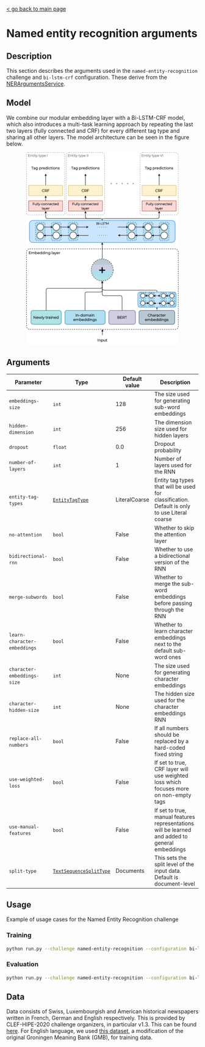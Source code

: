 [< go back to main page](../../README.md)

# Named entity recognition arguments

## Description

This section describes the arguments used in the `named-entity-recognition` challenge and `bi-lstm-crf` configuration. These derive from the [NERArgumentsService](../../services/arguments/ner_arguments_service.py).

## Model

We combine our modular embedding layer with a Bi-LSTM-CRF model, which also introduces a multi-task learning approach by repeating the last two layers (fully connected and CRF) for every different tag type and sharing all other layers. The model architecture can be seen in the figure below.

<p align="center">
    <img src="../images/ner-multi-task-model.png" alt="NER multi-task model architecture" width="400"/>
</p>

## Arguments

| Parameter     | Type          | Default value  | Description |
| ------------- | ------------- | -------------- |-------------|
| `embeddings-size` | `int` | 128 | The size used for generating sub-word embeddings |
| `hidden-dimension` | `int` | 256 | The dimension size used for hidden layers |
| `dropout` | `float` | 0.0 | Dropout probability |
| `number-of-layers` | `int` | 1 | Number of layers used for the RNN |
| `entity-tag-types` | [`EntityTagType`](../../../enums/entity_tag_type.py) | LiteralCoarse | Entity tag types that will be used for classification. Default is only to use Literal coarse
| `no-attention` | `bool` | False | Whether to skip the attention layer |
| `bidirectional-rnn` | `bool` | False | Whether to use a bidirectional version of the RNN |
| `merge-subwords` | `bool` | False | Whether to merge the sub-word embeddings before passing through the RNN |
| `learn-character-embeddings` | `bool` | False | Whether to learn character embeddings next to the default sub-word ones | |
| `character-embeddings-size` | `int` | None | The size used for generating character embeddings |
| `character-hidden-size` | `int` | None | The hidden size used for the character embeddings RNN
| `replace-all-numbers` | `bool` | False | If all numbers should be replaced by a hard-coded fixed string |
| `use-weighted-loss` | `bool` | False | If set to true, CRF layer will use weighted loss which focuses more on non-empty tags |
| `use-manual-features` | `bool` | False | If set to true, manual features representations will be learned and added to general embeddings | |
| `split-type` | [`TextSequenceSplitType`](../../enums/text_sequence_split_type.py) | Documents | This sets the split level of the input data. Default is document-level

## Usage

Example of usage cases for the Named Entity Recognition challenge

### Training

```bash
python run.py --challenge named-entity-recognition --configuration bi-lstm-crf --epochs 100000 --device cuda --eval-freq 5 --seed 13 --learning-rate 1e-2 --metric-types f1-score precision recall --language english --batch-size 32 --checkpoint-name english-ner --no-attention --pretrained-weights bert-base-cased --pretrained-model-size 768 --pretrained-max-length 512 --learn-new-embeddings --hidden-dimension 128 --bidirectional-rnn --number-of-layers 1 --embeddings-size 32 --learn-character-embeddings --character-embeddings-size 16 --character-hidden-size 32 --replace-all-numbers --merge-subwords --split-type segment --entity-tag-types literal-fine literal-coarse metonymic-fine metonymic-coarse component nested --reset-training-on-early-stop --training-reset-epoch-limit 5 --patience 3
```

### Evaluation

```bash
python run.py --challenge named-entity-recognition --configuration bi-lstm-crf --device cuda --seed 13 --metric-types f1-score --language german  --checkpoint-name german-ner --batch-size 1 --evaluate --pretrained-weights bert-base-german-cased --pretrained-model bert --include-pretrained-model --pretrained-model-size 768 --pretrained-max-length 512 --include-fasttext-model --fasttext-model de-ft-model.bin --fasttext-model-size 300 --hidden-dimension 512 --embeddings-size 128 --number-of-layers 1 --dropout 0.5 --bidirectional-rnn --no-attention --learn-character-embeddings --character-embeddings-size 16 --character-hidden-size 32 --replace-all-numbers --merge-subwords --split-type document --entity-tag-types literal-fine
```

## Data

Data consists of Swiss, Luxembourgish and American historical newspapers written in French, German and English respectively. This is provided by CLEF-HIPE-2020 challenge organizers, in particular v1.3. This can be found [here](https://github.com/impresso/CLEF-HIPE-2020/tree/master/data). For English language, we used [this dataset](https://www.kaggle.com/abhinavwalia95/entity-annotated-corpus), a modification of the original Groningen Meaning Bank (GMB), for training data.